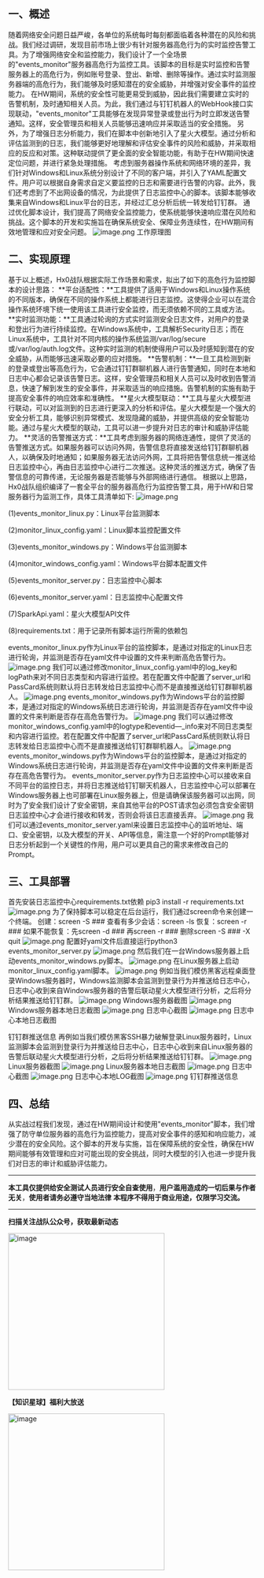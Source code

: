 ## 一、**概述**
随着网络安全问题日益严峻，各单位的系统每时每刻都面临着各种潜在的风险和挑战。我们经过调研，发现目前市场上很少有针对服务器高危行为的实时监控告警工具。为了增强网络安全和监控能力，我们设计了一个全场景的"events_monitor"服务器高危行为监控工具。该脚本的目标是实时监控和告警服务器上的高危行为，例如账号登录、登出、新增、删除等操作。通过实时监测服务器端的高危行为，我们能够及时感知潜在的安全威胁，并增强对安全事件的监控能力。
在HW期间，系统的安全性可能更易受到威胁，因此我们需要建立实时的告警机制，及时通知相关人员。为此，我们通过与钉钉机器人的WebHook接口实现联动，"events_monitor"工具能够在发现异常登录或登出行为时立即发送告警通知。这样，安全管理员和相关人员能够迅速响应并采取适当的安全措施。
另外，为了增强日志分析能力，我们在脚本中创新地引入了星火大模型。通过分析和评估监测到的日志，我们能够更好地理解和评估安全事件的风险和威胁，并采取相应的反应和对策。这种联动提供了更全面的安全智能功能，有助于在HW期间快速定位问题，并进行紧急处理措施。
考虑到服务器操作系统和网络环境的差异，我们针对Windows和Linux系统分别设计了不同的客户端，并引入了YAML配置文件。用户可以根据自身需求自定义要监控的日志和需要进行告警的内容。此外，我们还考虑到了不出网设备的情况，为此提供了日志监控中心的脚本。该脚本能够收集来自Windows和Linux平台的日志，并经过汇总分析后统一转发给钉钉群。
通过优化脚本设计，我们提高了网络安全监控能力，使系统能够快速响应潜在风险和挑战。这个脚本的开发和实施旨在确保系统安全、保障业务连续性，在HW期间有效地管理和应对安全问题。
![image.png](https://cdn.nlark.com/yuque/0/2024/png/12839102/1718850529185-f1be492b-0c36-459c-9af3-478d50013974.png#averageHue=%230f497f&clientId=uee402815-e759-4&from=paste&height=360&id=u6545f96e&originHeight=720&originWidth=1108&originalType=binary&ratio=2&rotation=0&showTitle=false&size=3196997&status=done&style=none&taskId=u8ff28242-e356-4455-8e97-13c1d5bba8f&title=&width=554)
工作原理图

## 二、**实现原理**
基于以上概述，Hx0战队根据实际工作场景和需求，拟出了如下的高危行为监控脚本的设计思路：
**平台适配性：**工具提供了适用于Windows和Linux操作系统的不同版本，确保在不同的操作系统上都能进行日志监控。这使得企业可以在混合操作系统环境下统一使用该工具进行安全监控，而无须依赖不同的工具或方法。
**实时监测功能：**工具通过轮询的方式实时监测安全日志文件，对用户的登录和登出行为进行持续监控。在Windows系统中，工具解析Security日志；而在Linux系统中，工具针对不同内核的操作系统监测/var/log/secure或/var/log/auth.log文件。这种实时监测的机制使得用户可以及时感知到潜在的安全威胁，从而能够迅速采取必要的应对措施。
**告警机制：**一旦工具检测到新的登录或登出等高危行为，它会通过钉钉群聊机器人进行告警通知，同时在本地和日志中心都会记录该告警日志。这样，安全管理员和相关人员可以及时收到告警消息，快速了解到发生的安全事件，并采取适当的响应措施。告警机制的实施有助于提高安全事件的响应效率和准确性。
**星火大模型联动：**工具与星火大模型进行联动，可以对监测到的日志进行更深入的分析和评估。星火大模型是一个强大的安全分析工具，能够识别异常模式、发现隐藏的威胁，并提供高级的安全智能功能。通过与星火大模型的联动，工具可以进一步提升对日志的审计和威胁评估能力。
**灵活的告警推送方式：**工具考虑到服务器的网络连通性，提供了灵活的告警推送方式。如果服务器可以访问外网，告警信息将直接发送给钉钉群聊机器人，以确保及时地通知；如果服务器无法访问外网，工具将把告警信息统一推送给日志监控中心，再由日志监控中心进行二次推送。这种灵活的推送方式，确保了告警信息的可靠传递，无论服务器是否能够与外部网络进行通信。
根据以上思路，Hx0战队组织编译了一套全平台的服务器高危行为监控告警工具，用于HW和日常服务器行为监测工作，具体工具清单如下:
![image.png](https://cdn.nlark.com/yuque/0/2024/png/12839102/1718850536796-6886e538-8d96-4dba-b913-fe1aaa6a55f2.png#averageHue=%23f1f2f2&clientId=uee402815-e759-4&from=paste&height=187&id=ud4c1e276&originHeight=374&originWidth=1280&originalType=binary&ratio=2&rotation=0&showTitle=false&size=1918424&status=done&style=none&taskId=u65ca4633-3c3b-4d25-8f6e-d3917182d6d&title=&width=640)

(1)events_monitor_linux.py：Linux平台监测脚本

(2)monitor_linux_config.yaml：Linux脚本监控配置文件

(3)events_monitor_windows.py：Windows平台监测脚本

(4)monitor_windows_config.yaml：Windows平台脚本配置文件

(5)events_monitor_server.py：日志监控中心脚本

(6)events_monitor_server.yaml：日志监控中心配置文件

(7)SparkApi.yaml：星火大模型API文件

(8)requirements.txt：用于记录所有脚本运行所需的依赖包

events_monitor_linux.py作为Linux平台的监控脚本，是通过对指定的Linux日志进行轮询，并监测是否存在yaml文件中设置的文件来判断高危告警行为。
![image.png](https://cdn.nlark.com/yuque/0/2024/png/12839102/1718850588148-174779fc-2b5c-4b66-a0c1-8d50df6820ff.png#averageHue=%23343d47&clientId=uee402815-e759-4&from=paste&height=302&id=u9c8f8186&originHeight=603&originWidth=1280&originalType=binary&ratio=2&rotation=0&showTitle=false&size=3093041&status=done&style=none&taskId=u278742f0-1059-4542-89dd-950435324e7&title=&width=640)
我们可以通过修改monitor_linux_config.yaml中的log_key和logPath来对不同日志类型和内容进行监控。若在配置文件中配置了server_url和PassCard系统则默认将日志转发给日志监控中心而不是直接推送给钉钉群聊机器人。
![image.png](https://cdn.nlark.com/yuque/0/2024/png/12839102/1718850594350-6b9b76e2-d780-46eb-9520-2de71880c24c.png#averageHue=%233b434d&clientId=uee402815-e759-4&from=paste&height=349&id=uc4090eef&originHeight=697&originWidth=1280&originalType=binary&ratio=2&rotation=0&showTitle=false&size=3575181&status=done&style=none&taskId=uc4122cfc-cb5c-4fc6-b12b-108063f6e5d&title=&width=640)
events_monitor_windows.py作为Windows平台的监控脚本，是通过对指定的Windows系统日志进行轮询，并监测是否存在yaml文件中设置的文件来判断是否存在高危告警行为。
![image.png](https://cdn.nlark.com/yuque/0/2024/png/12839102/1718850601941-eb4d6f7b-7cec-40ea-b4e5-144973abe777.png#averageHue=%23373f49&clientId=uee402815-e759-4&from=paste&height=360&id=ude61e054&originHeight=720&originWidth=1087&originalType=binary&ratio=2&rotation=0&showTitle=false&size=3136423&status=done&style=none&taskId=u3e947828-504b-4d9a-840c-7c32f109c7d&title=&width=543.5)
我们可以通过修改monitor_windows_config.yaml中的logtype和eventid—_info来对不同日志类型和内容进行监控。若在配置文件中配置了server_url和PassCard系统则默认将日志转发给日志监控中心而不是直接推送给钉钉群聊机器人。
![image.png](https://cdn.nlark.com/yuque/0/2024/png/12839102/1718850608600-1c7a3d26-105d-48db-a3c9-082a03ec8143.png#averageHue=%2338404a&clientId=uee402815-e759-4&from=paste&height=360&id=ud54b55dc&originHeight=720&originWidth=1180&originalType=binary&ratio=2&rotation=0&showTitle=false&size=3404687&status=done&style=none&taskId=ucc52f9ed-5201-43ba-a826-c9e2e3e8aa0&title=&width=590)
events_monitor_windows.py作为Windows平台的监控脚本，是通过对指定的Windows系统日志进行轮询，并监测是否存在yaml文件中设置的文件来判断是否存在高危告警行为。
events_monitor_server.py作为日志监控中心可以接收来自不同平台的监控日志，并将日志推送给钉钉聊天机器人，日志监控中心可以部署在Windows服务器上也可部署在Linux服务器上，但是请确保该服务器可以出网，同时为了安全我们设计了安全密钥，来自其他平台的POST请求包必须包含安全密钥日志监控中心才会进行接收和转发，否则会将该日志直接丢弃。
![image.png](https://cdn.nlark.com/yuque/0/2024/png/12839102/1718850611261-edb7fc24-9fb7-443c-83cb-53fdebf02032.png#averageHue=%23232427&clientId=uee402815-e759-4&from=paste&height=360&id=uc8b4e8fc&originHeight=720&originWidth=916&originalType=binary&ratio=2&rotation=0&showTitle=false&size=2643153&status=done&style=none&taskId=u462508f1-288f-433f-9ba4-7de1814bf78&title=&width=458)
我们可以通过events_monitor_server.yaml来设置日志监控中心的监听地址、端口、安全密钥，以及大模型的开关、API等信息，需注意一个好的Prompt能够对日志分析起到一个关键性的作用，用户可以更具自己的需求来修改自己的Prompt。

## 三、**工具部署**
首先安装日志监控中心requirements.txt依赖
pip3 install -r requirements.txt 
![image.png](https://cdn.nlark.com/yuque/0/2024/png/12839102/1718850687367-9e12ff4e-10b1-41db-9e08-818854583bef.png#averageHue=%23141829&clientId=uee402815-e759-4&from=paste&height=360&id=u6fd40bb1&originHeight=720&originWidth=1229&originalType=binary&ratio=2&rotation=0&showTitle=false&size=3546048&status=done&style=none&taskId=ufc81d3cb-229f-457d-8907-fbc61a749dd&title=&width=614.5)
为了保持脚本可以稳定在后台运行，我们通过screen命令来创建一个终端。
创建：screen -S ###
查看有多少会话：screen -ls
恢复：screen -r ###
如果不能恢复：先screen -d ###
再screen -r ###
删除screen -S ### -X quit
![image.png](https://cdn.nlark.com/yuque/0/2024/png/12839102/1718850686313-b29d5122-85e6-483c-99ad-46ead760d18c.png#averageHue=%23151c2c&clientId=uee402815-e759-4&from=paste&height=55&id=ucf2896a1&originHeight=109&originWidth=1280&originalType=binary&ratio=2&rotation=0&showTitle=false&size=559174&status=done&style=none&taskId=ueb27fbc6-9bd8-4571-ad6e-18d98d797a5&title=&width=640)
配置好yaml文件后直接运行python3 events_monitor_server.py
![image.png](https://cdn.nlark.com/yuque/0/2024/png/12839102/1718850699227-e4356276-eef9-4887-8245-c420479cad8d.png#averageHue=%23141829&clientId=uee402815-e759-4&from=paste&height=115&id=u06a439e2&originHeight=230&originWidth=1280&originalType=binary&ratio=2&rotation=0&showTitle=false&size=1179805&status=done&style=none&taskId=uc1783699-7ea2-463b-aac6-31b87630d9e&title=&width=640)
然后我们在一台Windows服务器上启动events_monitor_windows.py脚本。
![image.png](https://cdn.nlark.com/yuque/0/2024/png/12839102/1718850709450-2d2f53d8-e8cc-4eff-8267-b1ed84b2fba8.png#averageHue=%23161616&clientId=uee402815-e759-4&from=paste&height=213&id=uca8a76d4&originHeight=426&originWidth=1280&originalType=binary&ratio=2&rotation=0&showTitle=false&size=2185152&status=done&style=none&taskId=ud46ae54a-0800-4fea-996c-eab18bc7341&title=&width=640)
在Linux服务器上启动monitor_linux_config.yaml脚本。
![image.png](https://cdn.nlark.com/yuque/0/2024/png/12839102/1718850722318-6c26b77d-b37b-485c-bd4f-38a48069cb66.png#averageHue=%23141729&clientId=uee402815-e759-4&from=paste&height=360&id=u75de85a5&originHeight=720&originWidth=1167&originalType=binary&ratio=2&rotation=0&showTitle=false&size=3367194&status=done&style=none&taskId=u6054abb8-0b97-471a-8311-c424a17ca94&title=&width=583.5)
例如当我们模仿黑客远程桌面登录Windows服务器时，Windows监测脚本会监测到登录行为并推送给日志中心，日志中心收到来自Windows服务器的告警后联动星火大模型进行分析，之后将分析结果推送给钉钉群。
![image.png](https://cdn.nlark.com/yuque/0/2024/png/12839102/1718850723935-8a8b75bf-ff26-4086-b0ef-05ef68653f82.png#averageHue=%23161616&clientId=uee402815-e759-4&from=paste&height=264&id=ub44f7816&originHeight=528&originWidth=1280&originalType=binary&ratio=2&rotation=0&showTitle=false&size=2708342&status=done&style=none&taskId=u6027ce08-a187-42ef-a135-443be820d03&title=&width=640)
Windows服务器截图
![image.png](https://cdn.nlark.com/yuque/0/2024/png/12839102/1718850734060-8f0658b1-8a54-472b-b7d9-d742df08aaaf.png#averageHue=%23f4f1ee&clientId=uee402815-e759-4&from=paste&height=360&id=ua810270c&originHeight=720&originWidth=1251&originalType=binary&ratio=2&rotation=0&showTitle=false&size=3609497&status=done&style=none&taskId=uda9e9a05-b102-4307-9240-536cf26cc1d&title=&width=625.5)
Windows服务器本地日志截图
![image.png](https://cdn.nlark.com/yuque/0/2024/png/12839102/1718850739464-468fefba-eab5-443b-a9b7-f383d8a1a07a.png#averageHue=%23141829&clientId=uee402815-e759-4&from=paste&height=360&id=ubeac0dd8&originHeight=720&originWidth=1051&originalType=binary&ratio=2&rotation=0&showTitle=false&size=3032572&status=done&style=none&taskId=u4ce2d724-cb76-495e-8d61-69543c8b3ca&title=&width=525.5)
日志中心截图
![image.png](https://cdn.nlark.com/yuque/0/2024/png/12839102/1718850741673-ad2b38c4-4b6e-433e-821e-a2331403e27d.png#averageHue=%2314192a&clientId=uee402815-e759-4&from=paste&height=262&id=uec4a484a&originHeight=523&originWidth=1280&originalType=binary&ratio=2&rotation=0&showTitle=false&size=2682684&status=done&style=none&taskId=u718b9e46-6467-47c5-b607-33361c109b4&title=&width=640)
日志中心本地日志截图

钉钉群推送信息
再例如当我们模仿黑客SSH暴力破解登录Linux服务器时，Linux监测脚本会监测到登录行为并推送给日志中心，日志中心收到来自Linux服务器的告警后联动星火大模型进行分析，之后将分析结果推送给钉钉群。
![image.png](https://cdn.nlark.com/yuque/0/2024/png/12839102/1718850761473-f1ba39b9-00eb-4c96-b39b-4d4e5241685f.png#averageHue=%2314182a&clientId=uee402815-e759-4&from=paste&height=360&id=uae7e9fb4&originHeight=720&originWidth=1019&originalType=binary&ratio=2&rotation=0&showTitle=false&size=2940265&status=done&style=none&taskId=u578db1d0-d0f5-45a9-9fe3-5dc1be23b63&title=&width=509.5)
Linux服务器截图
![image.png](https://cdn.nlark.com/yuque/0/2024/png/12839102/1718850764729-a00a6cd3-38f9-4492-a480-3bf831a50304.png#averageHue=%2314182a&clientId=uee402815-e759-4&from=paste&height=248&id=u7a47b12e&originHeight=495&originWidth=1280&originalType=binary&ratio=2&rotation=0&showTitle=false&size=2539072&status=done&style=none&taskId=u4a224f83-7902-4711-a2be-22816433b0f&title=&width=640)
Linux服务器本地日志截图
![image.png](https://cdn.nlark.com/yuque/0/2024/png/12839102/1718850768045-4560611f-f56b-477e-816a-55f27ef4ea98.png#averageHue=%23141829&clientId=uee402815-e759-4&from=paste&height=216&id=ue0eac6ff&originHeight=431&originWidth=1280&originalType=binary&ratio=2&rotation=0&showTitle=false&size=2210798&status=done&style=none&taskId=ub3a63410-4482-4bfa-9af0-ce935b9d5e6&title=&width=640)
日志中心截图
![image.png](https://cdn.nlark.com/yuque/0/2024/png/12839102/1718850773617-9cc766de-8425-4c36-aa89-ee9c9136ddb1.png#averageHue=%2314192a&clientId=uee402815-e759-4&from=paste&height=360&id=u9ef85483&originHeight=720&originWidth=1077&originalType=binary&ratio=2&rotation=0&showTitle=false&size=3107570&status=done&style=none&taskId=u2e996ebd-ed09-4b8c-b580-d8a3998f775&title=&width=538.5)
日志中心本地LOG截图
![image.png](https://cdn.nlark.com/yuque/0/2024/png/12839102/1718850776819-bf6775df-9355-4bfd-95a1-44eeb7d944ca.png#averageHue=%23f5e1cc&clientId=uee402815-e759-4&from=paste&height=360&id=u8583c186&originHeight=720&originWidth=1007&originalType=binary&ratio=2&rotation=0&showTitle=false&size=2905652&status=done&style=none&taskId=uec682e61-cd20-4265-9236-d3ea4691c28&title=&width=503.5)
钉钉群推送信息

## 四、**总结**
从实战过程我们发现，通过在HW期间设计和使用"events_monitor"脚本，我们增强了防守单位服务器的高危行为监控能力，提高对安全事件的感知和响应能力，减少潜在的安全风险。这个脚本的开发与实施，旨在保障系统的安全性，确保在HW期间能够有效管理和应对可能出现的安全挑战，同时大模型的引入也进一步提升我们对日志的审计和威胁评估能力。

---

**本工具仅提供给安全测试人员进行安全自查使用**，**用户滥用造成的一切后果与作者无关**，**使用者请务必遵守当地法律** **本程序不得用于商业用途，仅限学习交流。**

---

**扫描关注战队公众号，获取最新动态**

<img width="318" alt="image" src="https://user-images.githubusercontent.com/67818638/149507366-4ada14db-a972-4071-bbb6-197659f61ced.png">

**【知识星球】福利大放送**

<img width="318" alt="image" src="https://github.com/asaotomo/ZipCracker/assets/67818638/659b508c-12ad-47a9-8df5-f2c36403c02b">

